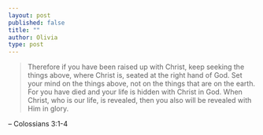 ```yaml
---
layout: post
published: false
title: ""
author: Olivia
type: post
---
```


> Therefore if you have been raised up with Christ, keep seeking the things above, where Christ is, seated at the right hand of God. Set your mind on the things above, not on the things that are on the earth. For you have died and your life is hidden with Christ in God. When Christ, who is our life, is revealed, then you also will be revealed with Him in glory. 

– Colossians 3:1-4